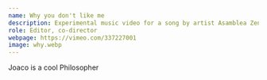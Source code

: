 ```yaml
---
name: Why you don't like me
description: Experimental music video for a song by artist Asamblea Zen
role: Editor, co-director
webpage: https://vimeo.com/337227001
image: why.webp
---
```

Joaco is a cool Philosopher
